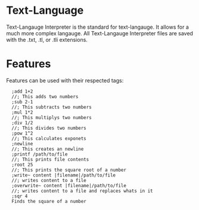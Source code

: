 # Text-Language

 Text-Langauge Interpreter is the standard for text-langauge. It allows for a much more complex langauge. All Text-Langauge Interpreter files are saved with the .txt, .tl, or .tli extensions.

# Features

Features can be used with their respected tags:

      ;add 1+2
      //; This adds two numbers
      ;sub 2-1
      //; This subtracts two numbers
      ;mul 1*2
      //; This multiplys two numbers
      ;div 1/2
      //; This divides two numbers
      ;pow 1^2
      //; This calculates exponets
      ;newline
      //; This creates an newline
      ;printf /path/to/file
      //; This prints file contents
      ;root 25
      //; This prints the square root of a number
      ;write~ content |filename|/path/to/file
      //; writes content to a file
      ;overwrite~ content |filename|/path/to/file
      //; writes content to a file and replaces whats in it
      ;sqr 4
      Finds the square of a number
